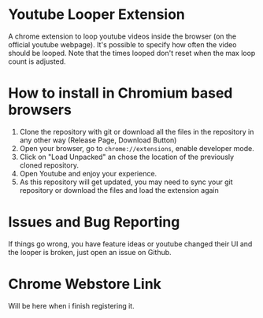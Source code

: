 # Youtube Looper Extension

A chrome extension to loop youtube videos inside the browser (on the official youtube webpage).
It's possible to specify how often the video should be looped. Note that the times looped don't
reset when the max loop count is adjusted.

# How to install in Chromium based browsers

1. Clone the repository with git or download all the files in the repository in any other way (Release Page, Download Button)
2. Open your browser, go to `chrome://extensions`, enable developer mode.
3. Click on "Load Unpacked" an chose the location of the previously cloned repository.
4. Open Youtube and enjoy your experience.
5. As this repository will get updated, you may need to sync your git repository or download the files
   and load the extension again

# Issues and Bug Reporting

If things go wrong, you have feature ideas or youtube changed their UI and the looper is broken,
just open an issue on Github.

# Chrome Webstore Link

Will be here when i finish registering it.
